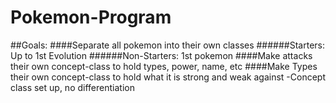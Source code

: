 # Pokemon-Program
##Goals: 
####Separate all pokemon into their own classes
######Starters:
Up to 1st Evolution
######Non-Starters:
1st pokemon
####Make attacks their own concept-class to hold types, power, name, etc
####Make Types their own concept-class to hold what it is strong and weak against
-Concept class set up, no differentiation
